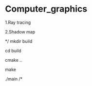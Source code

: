 # Computer_graphics

1.Ray tracing

2.Shadow map

*/
mkdir build

cd build

cmake ..

make

./main
/*
